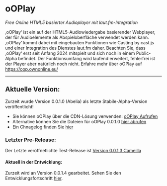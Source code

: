 # oOPlay
 _Free Online HTML5 basierter Audioplayer mit laut.fm-Integration_

 ‚oOPlay‘ ist ein auf der HTML5-Audiowiedergabe basierender Webplayer, der für Audioelemente als Abspieloberfläche verwendet werden kann. ‚oOPlay‘ kommt dabei mit eingebauten Funktionen wie Casting by cast.js und einer Integration des Dienstes laut.fm daher.
Beachten Sie, dass ‚oOPlay‘ erst seit Anfang 2024 mitspielt und sich noch in einem Public-Alpha befindet. Der Funktionsumfang wird laufend erweitert, fehlerfrei ist der Player aber natürlich noch nicht.
Erfahre mehr über oOPlay auf https://oop.ownonline.eu/

---

## Aktuelle Version:
Zurzeit wurde Version 0.0.1.0 (Abelia) als letzte Stabile-Alpha-Version veröffentlicht!
- Sie können oOPlay über die CDN-Lösung verwenden: [oOPlay Aufrufen](https://oop.ownonline.eu/play?lfmstream=simliveradio) 
- Alternative können Sie die Dateien für oOPlay 0.0.1.0 [hier abrufen](https://github.com/ownOnline/oOPlay/tree/e2cdd11398e8cf01043fa619d98725c5afdf9c53/Releases/0-0-1-0)
- Ein Chnagelog finden Sie [hier](https://github.com/ownOnline/oOPlay/blob/e2cdd11398e8cf01043fa619d98725c5afdf9c53/Releases/0-0-1-0/chnagelog.txt)

### Letzter Pre-Release:
Der Letzte veröffnetlichte Test-Release ist [Version 0.0.1.3 Cameilla](https://github.com/ownOnline/oOPlay/releases/tag/v0.0.1.3)

#### Aktuell in der Entwicklung:
Zurzeit wird an Version 0.0.1.4 gearbeitet. Sehen Sie den Entwicklungsfortschritt [hier](https://github.com/ownOnline/oOPlay/tree/e2cdd11398e8cf01043fa619d98725c5afdf9c53/Releases/_currentdevcandidate).
